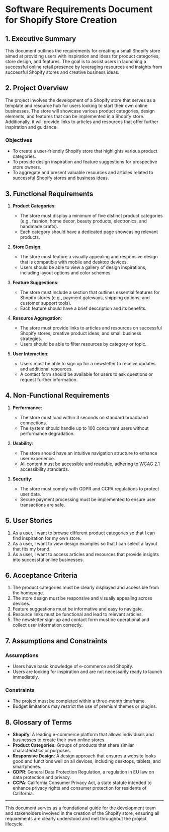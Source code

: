 # Software Requirements Document for Shopify Store Creation

## 1. Executive Summary
This document outlines the requirements for creating a small Shopify store aimed at providing users with inspiration and ideas for product categories, store design, and features. The goal is to assist users in launching a successful online retail presence by leveraging resources and insights from successful Shopify stores and creative business ideas.

## 2. Project Overview
The project involves the development of a Shopify store that serves as a template and resource hub for users looking to start their own online businesses. The store will showcase various product categories, design elements, and features that can be implemented in a Shopify store. Additionally, it will provide links to articles and resources that offer further inspiration and guidance.

### Objectives
- To create a user-friendly Shopify store that highlights various product categories.
- To provide design inspiration and feature suggestions for prospective store owners.
- To aggregate and present valuable resources and articles related to successful Shopify stores and business ideas.

## 3. Functional Requirements
1. **Product Categories**: 
   - The store must display a minimum of five distinct product categories (e.g., fashion, home decor, beauty products, electronics, and handmade crafts).
   - Each category should have a dedicated page showcasing relevant products.

2. **Store Design**:
   - The store must feature a visually appealing and responsive design that is compatible with mobile and desktop devices.
   - Users should be able to view a gallery of design inspirations, including layout options and color schemes.

3. **Feature Suggestions**:
   - The store must include a section that outlines essential features for Shopify stores (e.g., payment gateways, shipping options, and customer support tools).
   - Each feature should have a brief description and its benefits.

4. **Resource Aggregation**:
   - The store must provide links to articles and resources on successful Shopify stores, creative product ideas, and small business strategies.
   - Users should be able to filter resources by category or topic.

5. **User Interaction**:
   - Users must be able to sign up for a newsletter to receive updates and additional resources.
   - A contact form should be available for users to ask questions or request further information.

## 4. Non-Functional Requirements
1. **Performance**:
   - The store must load within 3 seconds on standard broadband connections.
   - The system should handle up to 100 concurrent users without performance degradation.

2. **Usability**:
   - The store should have an intuitive navigation structure to enhance user experience.
   - All content must be accessible and readable, adhering to WCAG 2.1 accessibility standards.

3. **Security**:
   - The store must comply with GDPR and CCPA regulations to protect user data.
   - Secure payment processing must be implemented to ensure user transactions are safe.

## 5. User Stories
1. As a user, I want to browse different product categories so that I can find inspiration for my own store.
2. As a user, I want to view design examples so that I can select a layout that fits my brand.
3. As a user, I want to access articles and resources that provide insights into successful online businesses.

## 6. Acceptance Criteria
1. The product categories must be clearly displayed and accessible from the homepage.
2. The store design must be responsive and visually appealing across devices.
3. Feature suggestions must be informative and easy to navigate.
4. Resource links must be functional and lead to relevant articles.
5. The newsletter sign-up and contact form must be operational and collect user information correctly.

## 7. Assumptions and Constraints
### Assumptions
- Users have basic knowledge of e-commerce and Shopify.
- Users are looking for inspiration and are not necessarily ready to launch immediately.

### Constraints
- The project must be completed within a three-month timeframe.
- Budget limitations may restrict the use of premium themes or plugins.

## 8. Glossary of Terms
- **Shopify**: A leading e-commerce platform that allows individuals and businesses to create their own online stores.
- **Product Categories**: Groups of products that share similar characteristics or purposes.
- **Responsive Design**: A design approach that ensures a website looks good and functions well on all devices, including desktops, tablets, and smartphones.
- **GDPR**: General Data Protection Regulation, a regulation in EU law on data protection and privacy.
- **CCPA**: California Consumer Privacy Act, a state statute intended to enhance privacy rights and consumer protection for residents of California.

---

This document serves as a foundational guide for the development team and stakeholders involved in the creation of the Shopify store, ensuring all requirements are clearly understood and met throughout the project lifecycle.